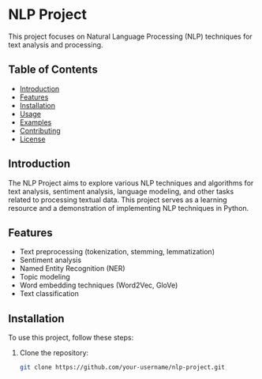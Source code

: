# NLP Project

This project focuses on Natural Language Processing (NLP) techniques for text analysis and processing.

## Table of Contents
- [Introduction](#introduction)
- [Features](#features)
- [Installation](#installation)
- [Usage](#usage)
- [Examples](#examples)
- [Contributing](#contributing)
- [License](#license)

## Introduction

The NLP Project aims to explore various NLP techniques and algorithms for text analysis, sentiment analysis, language modeling, and other tasks related to processing textual data. This project serves as a learning resource and a demonstration of implementing NLP techniques in Python.

## Features

- Text preprocessing (tokenization, stemming, lemmatization)
- Sentiment analysis
- Named Entity Recognition (NER)
- Topic modeling
- Word embedding techniques (Word2Vec, GloVe)
- Text classification

## Installation

To use this project, follow these steps:

1. Clone the repository:
   ```bash
   git clone https://github.com/your-username/nlp-project.git
